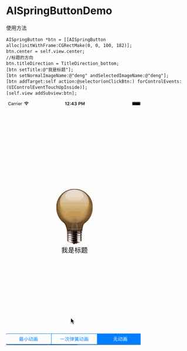 # AISpringButtonDemo
使用方法
</p>

    AISpringButton *btn = [[AISpringButton alloc]initWithFrame:CGRectMake(0, 0, 100, 182)];
    btn.center = self.view.center;
    //标题的方向
    btn.titleDirection = TitleDirection_bottom;
    [btn setTitle:@"我是标题"];
    [btn setNormalImageName:@"deng" andSelectedImageName:@"deng"];
    [btn addTarget:self action:@selector(onClickBtn:) forControlEvents:(UIControlEventTouchUpInside)];
    [self.view addSubview:btn];
![image](https://github.com/aizexin/AISpringButtonDemo/raw/master/弹簧按钮.gif) 
